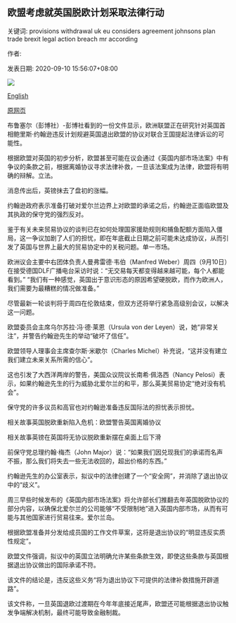 ## 欧盟考虑就英国脱欧计划采取法律行动

关键词: provisions withdrawal uk eu considers agreement johnsons plan trade brexit legal action breach mr according

作者: 

发表日期: 2020-09-10 15:56:07+08:00

![](https://www.straitstimes.com/sites/default/files/styles/x_large/public/articles/2020/09/10/yq-eubrexit-09092024.jpg?itok=SQcuT5gM)

[English](EU%20considers%20legal%20action%20over%20UK%20plan%20for%20Brexit%20breach.md)

[原网页](https://www.straitstimes.com/world/europe/eu-considers-legal-action-over-uk-plan-for-brexit-breach)

布鲁塞尔（彭博社）-彭博社看到的一份文件显示，欧洲联盟正在研究针对英国首相鲍里斯·约翰逊违反计划规避英国退出欧盟的协议对联合王国提起法律诉讼的可能性。

根据欧盟对英国的初步分析，欧盟甚至可能在议会通过《英国内部市场法案》中有争议的条款之前，根据离婚协议寻求法律补救，一旦该法案成为法律，欧盟将有明确的辩解。立法。

消息传出后，英镑抹去了盘初的涨幅。

约翰逊政府表示准备打破对爱尔兰边界上对欧盟的承诺之后，约翰逊正面临欧盟及其执政的保守党的强烈反对。

鉴于有关未来贸易协议的谈判已在如何处理国家援助规则和捕鱼配额方面陷入僵局，这一争议加剧了人们的担忧，即在年底截止日期之前可能未达成协议，从而引发了英国与世界上最大的贸易协定中的关税问题。单一市场。

欧洲议会主要中右团体负责人曼弗雷德·韦伯（Manfred Weber）周四（9月10日）在接受德国DLF广播电台采访时说：“无交易每天都变得越来越可能，每个人都能看到。” “我们有一种感觉，英国出于意识形态的原因希望硬脱欧，而作为欧洲人，我们需要为最糟糕的情况做准备。”

尽管最新一轮谈判将于周四在伦敦结束，但双方还将举行紧急高级别会议，以解决这一问题。

欧盟委员会主席乌尔苏拉·冯·德·莱恩（Ursula von der Leyen）说，她“非常关注”，并警告约翰逊先生的举动“破坏了信任”。

欧盟领导人理事会主席查尔斯·米歇尔（Charles Michel）补充说，“这并没有建立我们建立未来关系所需的信心”。

这也引发了大西洋两岸的警告，美国众议院议长南希·佩洛西（Nancy Pelosi）表示，如果约翰逊先生的行为威胁北爱尔兰的和平，那么英美贸易协定“绝对没有机会”。

保守党的许多议员和高官也对约翰逊准备违反国际法的担忧表示担忧。

相关故事英国脱欧重新陷入危机：欧盟警告英国离婚协议

相关故事英镑在英国将无协议脱欧重新摆在桌面上后下滑

前保守党总理约翰·梅杰（John Major）说：“如果我们因兑现我们的承诺而名声不振，那么我们将失去一些无法收回的，超出价格的东西。”

约翰逊先生的办公室表示，拟议中的法律创建了一个“安全网”，并消除了退出协议中的“歧义”。

周三早些时候发布的《英国内部市场法案》将允许部长们推翻去年英国脱欧协议的部分内容，以确保北爱尔兰的公司能够“不受限制地”进入英国内部市场，从而有可能与其他国家进行贸易往来。爱尔兰岛。

根据欧盟准备并分发给成员国的工作文件草案，这将是退出协议的“明显违反实质性规定”。

欧盟文件强调，拟议中的英国立法明确允许某些条款生效，即使这些条款与英国根据退出协议做出的国际承诺不符。

该文件的结论是，违反这些义务“将为退出协议下可提供的法律补救措施开辟道路”。

该文件称，一旦英国退欧过渡期在今年年底接近尾声，欧盟还可能根据退出协议触发争端解决机制，最终可能导致金融制裁。